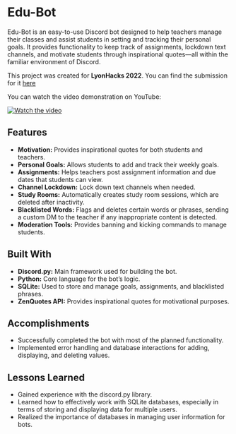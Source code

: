 # Edu-Bot

Edu-Bot is an easy-to-use Discord bot designed to help teachers manage their classes and assist students in setting and tracking their personal goals. It provides functionality to keep track of assignments, lockdown text channels, and motivate students through inspirational quotes—all within the familiar environment of Discord.

This project was created for **LyonHacks 2022**. You can find the submission for it [here](https://devpost.com/software/edu-bot-xj7ugm)

You can watch the video demonstration on YouTube:


[![Watch the video](https://img.youtube.com/vi/t_xIZprR2jY/0.jpg)](https://www.youtube.com/watch?v=t_xIZprR2jY)




## Features

- **Motivation:** Provides inspirational quotes for both students and teachers.
- **Personal Goals:** Allows students to add and track their weekly goals.
- **Assignments:** Helps teachers post assignment information and due dates that students can view.
- **Channel Lockdown:** Lock down text channels when needed.
- **Study Rooms:** Automatically creates study room sessions, which are deleted after inactivity.
- **Blacklisted Words:** Flags and deletes certain words or phrases, sending a custom DM to the teacher if any inappropriate content is detected.
- **Moderation Tools:** Provides banning and kicking commands to manage students.

## Built With

- **Discord.py:** Main framework used for building the bot.
- **Python:** Core language for the bot’s logic.
- **SQLite:** Used to store and manage goals, assignments, and blacklisted phrases.
- **ZenQuotes API:** Provides inspirational quotes for motivational purposes.

## Accomplishments

- Successfully completed the bot with most of the planned functionality.
- Implemented error handling and database interactions for adding, displaying, and deleting values.

## Lessons Learned

- Gained experience with the discord.py library.
- Learned how to effectively work with SQLite databases, especially in terms of storing and displaying data for multiple users.
- Realized the importance of databases in managing user information for bots.
